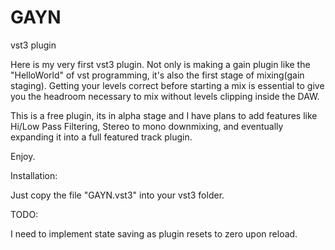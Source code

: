 # GAYN
vst3 plugin

Here is my very first vst3 plugin. Not only is making a gain plugin like the "HelloWorld" of vst programming, it's also the first stage of mixing(gain staging).
Getting your levels correct before starting a mix is essential to give you the headroom necessary to mix without levels clipping inside the DAW.

This is a free plugin, its in alpha stage and I have plans to add features like Hi/Low Pass Filtering, Stereo to mono downmixing, and eventually expanding it into a full featured track plugin. 

Enjoy.

Installation:

Just copy the file "GAYN.vst3" into your vst3 folder.


TODO:

I need to implement state saving as plugin resets to zero upon reload.

